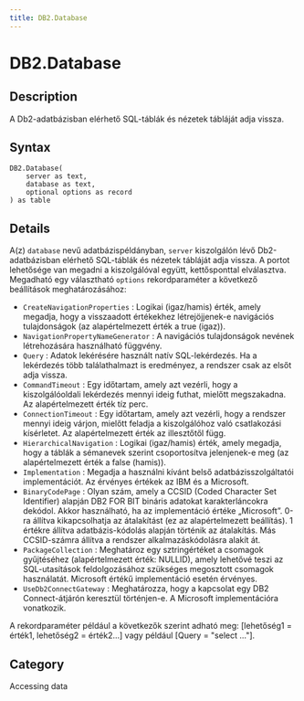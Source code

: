 ```yaml
---
title: DB2.Database
---
```


# DB2.Database


## Description

A Db2-adatbázisban elérhető SQL-táblák és nézetek tábláját adja vissza.


## Syntax

```powerquery
DB2.Database(
    server as text,
    database as text,
    optional options as record
) as table
```


## Details

A(z) <code>database</code> nevű adatbázispéldányban, <code>server</code> kiszolgálón lévő Db2-adatbázisban elérhető SQL-táblák és nézetek tábláját adja vissza. A portot lehetősége van megadni a kiszolgálóval együtt, kettősponttal elválasztva. Megadható egy választható <code>options</code> rekordparaméter a következő beállítások meghatározásához:     <ul><li><code>CreateNavigationProperties</code> : Logikai (igaz/hamis) &#233;rt&#233;k, amely megadja, hogy a visszaadott &#233;rt&#233;kekhez l&#233;trej&#246;jjenek-e navig&#225;ci&#243;s tulajdons&#225;gok (az alap&#233;rtelmezett &#233;rt&#233;k a true (igaz)).</li><li><code>NavigationPropertyNameGenerator</code> : A navig&#225;ci&#243;s tulajdons&#225;gok nev&#233;nek l&#233;trehoz&#225;s&#225;ra haszn&#225;lhat&#243; f&#252;ggv&#233;ny.</li><li><code>Query</code> : Adatok lek&#233;r&#233;s&#233;re haszn&#225;lt nat&#237;v SQL-lek&#233;rdez&#233;s. Ha a lek&#233;rdez&#233;s t&#246;bb tal&#225;lathalmazt is eredm&#233;nyez, a rendszer csak az elsőt adja vissza.</li><li><code>CommandTimeout</code> : Egy időtartam, amely azt vez&#233;rli, hogy a kiszolg&#225;l&#243;oldali lek&#233;rdez&#233;s mennyi ideig futhat, mielőtt megszakadna. Az alap&#233;rtelmezett &#233;rt&#233;k t&#237;z perc.</li><li><code>ConnectionTimeout</code> : Egy időtartam, amely azt vez&#233;rli, hogy a rendszer mennyi ideig v&#225;rjon, mielőtt feladja a kiszolg&#225;l&#243;hoz val&#243; csatlakoz&#225;si k&#237;s&#233;rletet. Az alap&#233;rtelmezett &#233;rt&#233;k az illesztőtől f&#252;gg.</li><li><code>HierarchicalNavigation</code> : Logikai (igaz/hamis) &#233;rt&#233;k, amely megadja, hogy a t&#225;bl&#225;k a s&#233;manevek szerint csoportos&#237;tva jelenjenek-e meg (az alap&#233;rtelmezett &#233;rt&#233;k a false (hamis)).</li><li><code>Implementation</code> : Megadja a haszn&#225;lni k&#237;v&#225;nt belső adatb&#225;zisszolg&#225;ltat&#243;i implement&#225;ci&#243;t. Az &#233;rv&#233;nyes &#233;rt&#233;kek az IBM &#233;s a Microsoft.</li><li><code>BinaryCodePage</code> : Olyan sz&#225;m, amely a CCSID (Coded Character Set Identifier) alapj&#225;n DB2 FOR BIT bin&#225;ris adatokat karakterl&#225;ncokra dek&#243;dol. Akkor haszn&#225;lhat&#243;, ha az implement&#225;ci&#243; &#233;rt&#233;ke „Microsoft”. 0-ra &#225;ll&#237;tva kikapcsolhatja az &#225;talak&#237;t&#225;st (ez az alap&#233;rtelmezett be&#225;ll&#237;t&#225;s). 1 &#233;rt&#233;kre &#225;ll&#237;tva adatb&#225;zis-k&#243;dol&#225;s alapj&#225;n t&#246;rt&#233;nik az &#225;talak&#237;t&#225;s. M&#225;s CCSID-sz&#225;mra &#225;ll&#237;tva a rendszer alkalmaz&#225;sk&#243;dol&#225;sra alak&#237;t &#225;t.</li><li><code>PackageCollection</code> : Meghat&#225;roz egy sztring&#233;rt&#233;ket a csomagok gyűjt&#233;s&#233;hez (alap&#233;rtelmezett &#233;rt&#233;k: NULLID), amely lehetőv&#233; teszi az SQL-utas&#237;t&#225;sok feldolgoz&#225;s&#225;hoz sz&#252;ks&#233;ges megosztott csomagok haszn&#225;lat&#225;t. Microsoft &#233;rt&#233;kű implement&#225;ci&#243; eset&#233;n &#233;rv&#233;nyes.</li><li><code>UseDb2ConnectGateway</code> : Meghat&#225;rozza, hogy a kapcsolat egy DB2 Connect-&#225;tj&#225;r&#243;n kereszt&#252;l t&#246;rt&#233;njen-e. A Microsoft implement&#225;ci&#243;ra vonatkozik.</li></ul>    A rekordparaméter például a következők szerint adható meg: [lehetőség1 = érték1, lehetőség2 = érték2...] vagy például [Query = "select ..."].    



## Category
Accessing data
